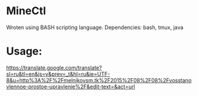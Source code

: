 # MineCtl
Wroten using BASH scripting language.
Dependencies: bash, tmux, java
# Usage:
https://translate.google.com/translate?sl=ru&tl=en&js=y&prev=_t&hl=ru&ie=UTF-8&u=http%3A%2F%2Fmelnikovsm.tk%2F2015%2F08%2F08%2Fvosstanovlennoe-prostoe-upravlenie%2F&edit-text=&act=url
